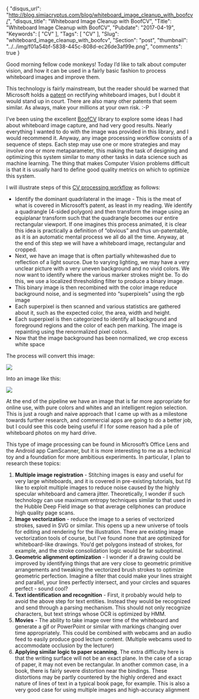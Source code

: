 {
  "disqus_url": "http://blog.simiacryptus.com/blog/whiteboard_image_cleanup_with_boofcv/",
  "disqus_title": "Whiteboard Image Cleanup with BoofCV",
  "Title": "Whiteboard Image Cleanup with BoofCV",
  "Pubdate": "2017-04-19",
  "Keywords": [
    "CV"
  ],
  "Tags": [
    "CV"
  ],
  "Slug": "whiteboard_image_cleanup_with_boofcv",
  "Section": "post",
  "thumbnail": "../../img/f01a54bf-5838-445c-808d-ec26de3af99e.png",
  "comments": true
}


Good morning fellow code monkeys! Today I’d like to talk about computer vision, and how it can be used in a fairly basic fashion to process whiteboard images and improve them. 

This technology is fairly mainstream, but the reader should be warned that Microsoft holds a [patent](https://www.google.com/patents/US8805068) on rectifying whiteboard images, but I doubt it would stand up in court. There are also many other patents that seem similar. As always, make your millions at your own risk. :-P

I’ve been using the excellent [BoofCV](https://boofcv.org/index.php?title=Manual) library to explore some ideas I had about whiteboard image capture, and had very good results. Nearly everything I wanted to do with the image was provided in this library, and I would recommend it. Anyway, any image processing workflow consists of a sequence of steps. Each step may use one or more strategies and may involve one or more metaparameter, this making the task of designing and optimizing this system similar to many other tasks in data science such as machine learning. The thing that makes Computer Vision problems difficult is that it is usually hard to define good quality metrics on which to optimize this system. 

I will illustrate steps of this [CV processing workflow](https://github.com/acharneski/ImageLabs/blob/master/reports/WhiteboardWorkflow/workflow.md) as follows:

* Identify the dominant quadrilateral in the image - This is the meat of what is covered in Microsoft’s patent, as least in my reading. We identify a quadrangle (4-sided polygon) and then transform the image using an equiplanar transform such that the quadrangle becomes our entire rectangular viewport. If one imagines this process animated, it is clear this idea is practically a definition of “obvious” and thus un-patentable, as it is an automatic mental process we all do all the time. Anyway, at the end of this step we will have a whiteboard image, rectangular and cropped.
* Next, we have an image that is often partially whitewashed due to reflection of a light source. Due to varying lighting, we may have a very unclear picture with a very uneven background and no vivid colors. We now want to identify where the various marker strokes might be. To do this, we use a localized thresholding filter to produce a binary image. 
* This binary image is then recombined with the color image reduce background noise, and is segmented into “superpixels” using the rgb image
* Each superpixel is then scanned and various statistics are gathered about it, such as the expected color, the area, width and height. 
* Each superpixel is then categorized to identify all background and foreground regions and the color of each pen marking. The image is repainting using the renormalized pixel colors.
* Now that the image background has been normalized, we crop excess white space

The process will convert this image:

![](../../img/4623a01d-1e3c-4ff9-8141-b82f73873e81.png)

Into an image like this:

![](../../img/f01a54bf-5838-445c-808d-ec26de3af99e.png)

At the end of the pipeline we have an image that is far more appropriate for online use, with pure colors and whites and an intelligent region selection. This is just a rough and naive approach that I came up with as a milestone towards further research, and commercial apps are going to do a better job, but I could see this code being useful if I for some reason had a pile of whiteboard photos on my hard drive.

This type of image processing can be found in Microsoft’s Office Lens and the Android app CamScanner, but it is more interesting to me as a technical toy and a foundation for more ambitious experiments. In particular, I plan to research these topics:

1. __Multiple image registration__ - Stitching images is easy and useful for very large whiteboards, and it is covered in pre-existing tutorials, but I’d like to exploit multiple images to reduce noise caused by the highly specular whiteboard and camera jitter. Theoretically, I wonder if such technology can use maximum entropy techniques similar to that used in the Hubble Deep Field image so that average cellphones can produce high quality page scans.
1. __Image vectorization__ - reduce the image to a series of vectorized strokes, saved in SVG or similar. This opens up a new universe of tools for editing and rendering for the illustration. There are existing image vectorization tools of course, but I’ve found none that are optimized for whiteboard-like drawings. You’d get polygons instead of strokes, for example, and the stroke consolidation logic would be far suboptimal.
1. __Geometric alignment optimization__ - I wonder if a drawing could be improved by identifying things that are very close to geometric primitive arrangements and tweaking the vectorized brush strokes to optimize geometric perfection. Imagine a filter that could make your lines straight and parallel, your lines perfectly intersect, and your circles and squares perfect - sound cool?
1. __Text identification and recognition__ - First, it probably would help to avoid the above step for text entities. Instead they would be recognized and send through a parsing mechanism. This should not only recognize characters, but text strings whose OCR is optimized by HMM.
1. __Movies__ - The ability to take image over time of the whiteboard and generate a gif or PowerPoint or similar with markings changing over time appropriately. This could be combined with webcams and an audio feed to easily produce good lecture content. (Multiple webcams used to accommodate occlusion by the lecturer)
1. __Applying similar logic to paper scanning__. The extra difficulty here is that the writing surface will not be an exact plane. In the case of a scrap of paper, it may not even be rectangular. In another common case, in a book, there is fairly severe distortion near the bindings. These distortions may be partly countered by the highly ordered and exact nature of lines of text in a typical book page, for example. This is also a very good case for using multiple images and high-accuracy alignment

